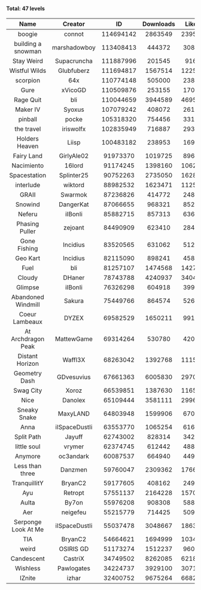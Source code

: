 #### Total: 47 levels

| Name | Creator | ID | Downloads | Likes |
|:---:|:---:|:---:|:---:|:---:|
| boogie | connot | 114694142 | 2863549 | 239549
| building a snowman | marshadowboy | 113408413 | 444372 | 30845
| Stay Weird  | Supacruncha | 111887996 | 201545 | 9161
| Wistful Wilds | Glubfuberz | 111694817 | 1567514 | 122573
| scorpion | 64x | 110774148 | 505000 | 23836
| Gure | xVicoGD | 110509876 | 253155 | 17078
| Rage Quit | bli | 110044659 | 3944589 | 469597
| Maker IV | Syoxus | 107079242 | 408072 | 26166
| pinball | pocke | 105318320 | 754456 | 33136
| the travel | iriswolfx | 102835949 | 716887 | 29383
| Holders Heaven | Liisp | 100483182 | 238953 | 16958
| Fairy Land | GirlyAle02 | 91973370 | 1019725 | 89664
| Nacimiento | 16lord | 91174245 | 1398160 | 106220
| Spacestation | Splinter25 | 90752263 | 2735050 | 162817
| interlude | wiktord | 88982532 | 1623471 | 112580
| GRAII | Swarmok | 87236826 | 414772 | 24822
| Snowind | DangerKat | 87066655 | 968321 | 85207
| Neferu | iIBonIi | 85882715 | 857313 | 63613
| Phasing Puller | zejoant | 84490909 | 623410 | 28443
| Gone Fishing | Incidius | 83520565 | 631062 | 51229
| Geo Kart | Incidius | 82115090 | 898241 | 45823
| Fuel | bli | 81257107 | 1474568 | 142713
| Cloudy | DHaner | 78743788 | 4240937 | 340431
| Glimpse | iIBonIi | 76326298 | 604918 | 39921
| Abandoned Windmill | Sakura | 75449766 | 864574 | 52604
| Coeur Lambeaux | DYZEX | 69582529 | 1650211 | 99134
| At Archdragon Peak | MattewGame | 69314264 | 530780 | 42074
| Distant Horizon | Waffl3X | 68263042 | 1392768 | 111502
| Geometry Dash | GDvesuvius | 67661363 | 6005830 | 297024
| Swag City | Xoroz | 66539851 | 1387630 | 116500
| Nice | Danolex | 65109444 | 3581111 | 299639
| Sneaky Snake | MaxyLAND | 64803948 | 1599906 | 67062
| Anna | iISpaceDustIi | 63553770 | 1065254 | 61654
| Split Path | Jayuff | 62743002 | 828314 | 34247
| little soul | vrymer | 62374745 | 612442 | 48866
| Anymore | oc3andark | 60087537 | 664940 | 44916
| Less than three | Danzmen | 59760047 | 2309362 | 176639
| TranquillitY | BryanC2 | 59177605 | 408162 | 24988
| Ayu | Retropt | 57551137 | 2164228 | 157004
| Aulta | By7on | 55976208 | 908308 | 58838
| Aer | neigefeu | 55215779 | 714425 | 50978
| Serponge Look At Me | iISpaceDustIi | 55037478 | 3048667 | 186320
|  TIA | BryanC2 | 54664621 | 1694999 | 103459
| weird | OSIRIS GD | 51173274 | 1512237 | 96004
| Candescent | CastriX | 34749502 | 8262085 | 621843
| Wishless | Pawlogates | 34224737 | 3929100 | 307128
| IZnite | izhar | 32400752 | 9675264 | 668246
